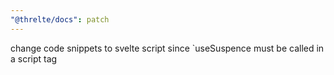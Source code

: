 ```yaml
---
"@threlte/docs": patch
---
```


change code snippets to svelte script since `useSuspence must be called in a script tag
